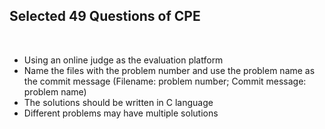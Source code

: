 ## **Selected 49 Questions of CPE**

<br>

- Using an online judge as the evaluation platform
- Name the files with the problem number and use the problem name as the commit message (Filename: problem number; Commit message: problem name)
- The solutions should be written in C language
- Different problems may have multiple solutions

    

